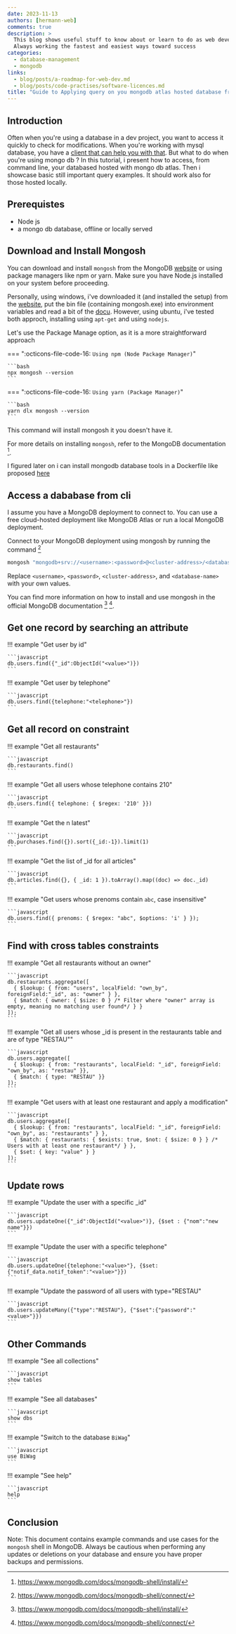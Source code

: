 ```yaml
---
date: 2023-11-13
authors: [hermann-web]
comments: true
description: >
  This blog shows useful stuff to know about or learn to do as web developer or data scientist/engineer
  Always working the fastest and easiest ways toward success
categories:
  - database-management
  - mongodb
links:
  - blog/posts/a-roadmap-for-web-dev.md
  - blog/posts/code-practises/software-licences.md
title: "Guide to Applying query on you mongodb atlas hosted database from command line"
---
```


## Introduction

Often when you're using a database in a dev project, you want to access it quickly to check for modifications. When you're working with mysql database, you have a [client that can help you with that](../mysql/comprehensive-guide-to-installing-mysql-and-connecting-to-databases.md). But what to do when you're using mongo db ?
In this tutorial, i present how to access, from command line, your databased hosted with mongo db atlas. Then i showcase basic still important query examples.
It should work also for those hosted locally.

## Prerequistes

- Node js
- a mongo db database, offline or locally served

## Download and Install Mongosh

You can download and install `mongosh` from the MongoDB [website](https://www.mongodb.com/try/download/shell) or using package managers like npm or yarn. Make sure you have Node.js installed on your system before proceeding.

Personally, using windows, i've downloaded it (and installed the setup) from the [website](https://www.mongodb.com/try/download/shell), put the bin file (containing mongosh.exe) into environment variables and read a bit of the [docu](https://www.mongodb.com/docs/mongodb-shell/).
However, using ubuntu, i've tested both approch, installing using `apt-get` and using `nodejs`.

Let's use the Package Manage option, as it is a more straightforward approach

=== ":octicons-file-code-16: `Using npm (Node Package Manager)`"

    ```bash
    npx mongosh --version
    ```

=== ":octicons-file-code-16: `Using yarn (Package Manager)`"

    ```bash
    yarn dlx mongosh --version
    ```

<!-- more -->

This command will install mongosh it you doesn't have it.

For more details on installing `mongosh`, refer to the MongoDB documentation [^mongosh-install].

I figured later on i can install mongodb database tools in a Dockerfile like proposed [here](https://stackoverflow.com/questions/67897212/how-to-install-mongodb-database-tools-in-a-dockerfile)

## Access a dababase from cli

I assume you have a MongoDB deployment to connect to. You can use a free cloud-hosted deployment like MongoDB Atlas or run a local MongoDB deployment.

Connect to your MongoDB deployment using mongosh by running the command [^mongosh-access]

```bash
mongosh "mongodb+srv://<username>:<password>@<cluster-address>/<database-name>"
```

Replace `<username>`, `<password>`, `<cluster-address>`, and `<database-name>` with your own values.

You can find more information on how to install and use mongosh in the official MongoDB documentation [^mongosh-install] [^mongosh-access].

[^mongosh-install]: <https://www.mongodb.com/docs/mongodb-shell/install/>
[^mongosh-access]: <https://www.mongodb.com/docs/mongodb-shell/connect/>

## Get one record by searching an attribute

!!! example "Get user by id"

    ```javascript
    db.users.find({"_id":ObjectId("<value>")})
    ```

!!! example "Get user by telephone"

    ```javascript
    db.users.find({telephone:"<telephone>"})
    ```

## Get all record on constraint

!!! example "Get all restaurants"

    ```javascript
    db.restaurants.find()
    ```

!!! example "Get all users whose telephone contains 210"

    ```javascript
    db.users.find({ telephone: { $regex: '210' }})
    ```

!!! example "Get the n latest"

    ```javascript
    db.purchases.find({}).sort({_id:-1}).limit(1)
    ```

!!! example "Get the list of _id for all articles"

    ```javascript
    db.articles.find({}, { _id: 1 }).toArray().map((doc) => doc._id)
    ```

!!! example "Get users whose prenoms contain `abc`, case insensitive"

    ```javascript
    db.users.find({ prenoms: { $regex: "abc", $options: 'i' } });
    ```

## Find with cross tables constraints

!!! example "Get all restaurants without an owner"

    ```javascript
    db.restaurants.aggregate([
      { $lookup: { from: "users", localField: "own_by", foreignField:"_id", as: "owner" } },
      { $match: { owner: { $size: 0 } /* Filter where "owner" array is empty, meaning no matching user found*/ } }
    ]);
    ```

!!! example "Get all users whose _id is present in the restaurants table and are of type "RESTAU""

    ```javascript
    db.users.aggregate([
      { $lookup: { from: "restaurants", localField: "_id", foreignField: "own_by", as: "restau" }},
      { $match: { type: "RESTAU" }}
    ]);
    ```

!!! example "Get users with at least one restaurant and apply a modification"

    ```javascript
    db.users.aggregate([
      { $lookup: { from: "restaurants", localField: "_id", foreignField: "own_by", as: "restaurants" } },
      { $match: { restaurants: { $exists: true, $not: { $size: 0 } } /* Users with at least one restaurant*/ } },
      { $set: { key: "value" } }
    ]);
    ```

## Update rows

!!! example "Update the user with a specific _id"

    ```javascript
    db.users.updateOne({"_id":ObjectId("<value>")}, {$set : {"nom":"new name"}})
    ```

!!! example "Update the user with a specific telephone"

    ```javascript
    db.users.updateOne({telephone:"<value>"}, {$set: {"notif_data.notif_token":"<value>"}})
    ```

!!! example "Update the password of all users with type="RESTAU"

    ```javascript
    db.users.updateMany({"type":"RESTAU"}, {"$set":{"password":"<value>"}})
    ```

## Other Commands

!!! example "See all collections"

    ```javascript
    show tables
    ```

!!! example "See all databases"

    ```javascript
    show dbs
    ```

!!! example "Switch to the database `BiWag`"

    ```javascript
    use BiWag
    ```

!!! example "See help"

    ```javascript
    help
    ```

## Conclusion

Note: This document contains example commands and use cases for the `mongosh` shell in MongoDB. Always be cautious when performing any updates or deletions on your database and ensure you have proper backups and permissions.
